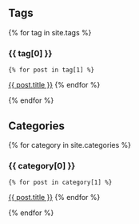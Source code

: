 
<h2>Tags</h2>
{% for tag in site.tags %}
  <h3>{{ tag[0] }}</h3>
  
    {% for post in tag[1] %}

<a href="{{ post.url }}">{{ post.title }}</a>
    {% endfor %}
  
{% endfor %}

<h2>Categories</h2>
{% for category in site.categories %}
  <h3>{{ category[0] }}</h3>
  
    {% for post in category[1] %}
  <a href="{{ post.url }}">{{ post.title }}</a>
    {% endfor %}
  
{% endfor %}